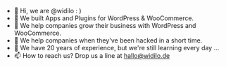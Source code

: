 - 👋 Hi, we are @widilo : )
- 👀 We built Apps and Plugins for WordPress & WooCommerce.
- 👀 We help companies grow their business with WordPress and WooCommerce.
- 👀 We help companies when they've been hacked in a short time.
- 🌱 We have 20 years of experience, but we're still learning every day ...
- 📫 How to reach us? Drop us a line at hallo@widilo.de

<!---
widilo/widilo is a ✨ special ✨ repository because its `README.md` (this file) appears on your GitHub profile.
You can click the Preview link to take a look at your changes.
--->
